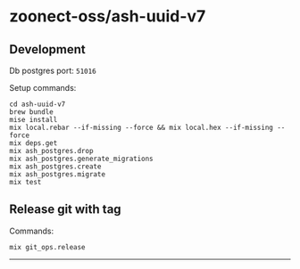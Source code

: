 # zoonect-oss/ash-uuid-v7

## Development

Db postgres port: `51016`

Setup commands:

    cd ash-uuid-v7
    brew bundle
    mise install
    mix local.rebar --if-missing --force && mix local.hex --if-missing --force
    mix deps.get
    mix ash_postgres.drop
    mix ash_postgres.generate_migrations
    mix ash_postgres.create
    mix ash_postgres.migrate
    mix test

## Release git with tag

Commands:

    mix git_ops.release

---
